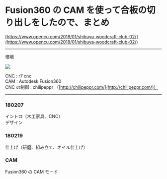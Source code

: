 # Fusion360 の CAM を使って合板の切り出しをしたので、まとめ  

[https://www.opencu.com/2018/01/shibuya-woodcraft-club-02/](https://www.opencu.com/2018/01/shibuya-woodcraft-club-02/)  


---  

環境  

[![](https://img.youtube.com/vi/DDYNxq84B_4/0.jpg)](https://www.youtube.com/watch?v=DDYNxq84B_4)

CNC : r7 cnc  
CAM : Autodesk Fusion360  
CNC の制御 : chilipeppr （[http://chilipeppr.com/](http://chilipeppr.com/)）


---  

### 180207
イントロ（木工家具、CNC）  
デザイン  

### 180219  
仕上げ（研磨、組み立て、オイル仕上げ）  


### CAM  
Fusion360 の CAM モード